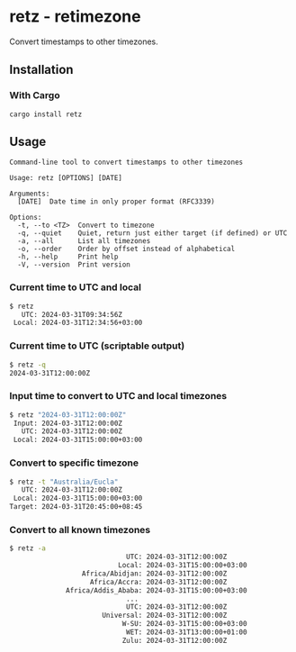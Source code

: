 # retz - retimezone

Convert timestamps to other timezones.

## Installation

### With Cargo

```
cargo install retz
```

## Usage

```
Command-line tool to convert timestamps to other timezones

Usage: retz [OPTIONS] [DATE]

Arguments:
  [DATE]  Date time in only proper format (RFC3339)

Options:
  -t, --to <TZ>  Convert to timezone
  -q, --quiet    Quiet, return just either target (if defined) or UTC
  -a, --all      List all timezones
  -o, --order    Order by offset instead of alphabetical
  -h, --help     Print help
  -V, --version  Print version
```

### Current time to UTC and local

```bash
$ retz
   UTC: 2024-03-31T09:34:56Z
 Local: 2024-03-31T12:34:56+03:00
```

### Current time to UTC (scriptable output)

```bash
$ retz -q
2024-03-31T12:00:00Z
```

### Input time to convert to UTC and local timezones

```bash
$ retz "2024-03-31T12:00:00Z"   
 Input: 2024-03-31T12:00:00Z
   UTC: 2024-03-31T12:00:00Z
 Local: 2024-03-31T15:00:00+03:00
```

### Convert to specific timezone

```bash
$ retz -t "Australia/Eucla" 
   UTC: 2024-03-31T12:00:00Z
 Local: 2024-03-31T15:00:00+03:00
Target: 2024-03-31T20:45:00+08:45
```

### Convert to all known timezones

```bash
$ retz -a 
                             UTC: 2024-03-31T12:00:00Z
                           Local: 2024-03-31T15:00:00+03:00
                  Africa/Abidjan: 2024-03-31T12:00:00Z
                    Africa/Accra: 2024-03-31T12:00:00Z
              Africa/Addis_Ababa: 2024-03-31T15:00:00+03:00
                             ...
                             UTC: 2024-03-31T12:00:00Z
                       Universal: 2024-03-31T12:00:00Z
                            W-SU: 2024-03-31T15:00:00+03:00
                             WET: 2024-03-31T13:00:00+01:00
                            Zulu: 2024-03-31T12:00:00Z
```